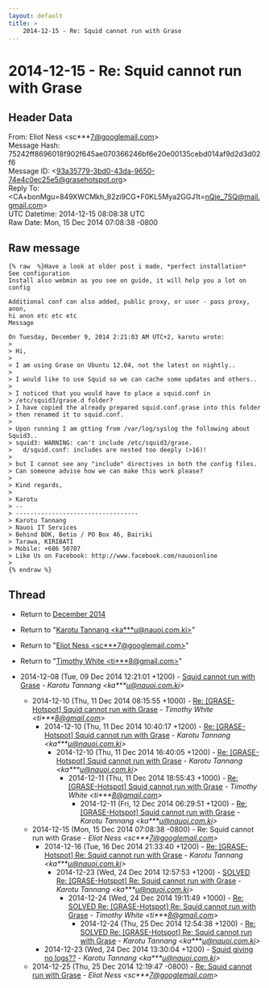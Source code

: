 ```yaml
---
layout: default
title: >
    2014-12-15 - Re: Squid cannot run with Grase
---
```


# 2014-12-15 - Re: Squid cannot run with Grase

## Header Data

From: Eliot Ness \<sc***7@googlemail.com\><br>
Message Hash: 75242ff8696018f902f645ae070366246bf6e20e00135cebd014af9d2d3d02f6<br>
Message ID: \<93a35779-3bd0-43da-9650-74e4c0ec25e5@grasehotspot.org\><br>
Reply To: \<CA+bonMgu=849XWCMkh_82zi9CG+F0KL5Mya2GGJ1t=nQje_7SQ@mail.gmail.com\><br>
UTC Datetime: 2014-12-15 08:08:38 UTC<br>
Raw Date: Mon, 15 Dec 2014 07:08:38 -0800<br>

## Raw message

```
{% raw  %}Have a look at older post i made, *perfect installation*
See configuration
Install also webmin as you see on guide, it will help you a lot on config

Additional conf can also added, public proxy, or user - pass proxy, anon, 
hi anon etc etc etc
Message 

On Tuesday, December 9, 2014 2:21:03 AM UTC+2, karotu wrote:
>
> Hi, 
>
> I am using Grase on Ubuntu 12.04, not the latest on nightly.. 
>
> I would like to use Squid so we can cache some updates and others.. 
>
> I noticed that you would have to place a squid.conf in 
> /etc/squid3/grase.d folder? 
> I have copied the already prepared squid.conf.grase into this folder 
> then renamed it to squid.conf. 
>
> Upon running I am gtting from /var/log/syslog the following about Squid3.. 
> squid3: WARNING: can't include /etc/squid3/grase. 
>   d/squid.conf: includes are nested too deeply (>16)! 
>
> but I cannot see any "include" directives in both the config files. 
> Can someone advise how we can make this work please? 
>
> Kind regards, 
>
> Karotu 
> -- 
> ---------------------------------- 
> Karotu Tannang 
> Nauoi IT Services 
> Behind BOK, Betio / PO Box 46, Bairiki 
> Tarawa, KIRIBATI 
> Mobile: +686 50707 
> Like Us on Facebook: http://www.facebook.com/nauoionline 
>
{% endraw %}
```

## Thread

+ Return to [December 2014](/archive/2014/12)

+ Return to "[Karotu Tannang <ka***u<span>@</span>nauoi.com.ki>](/authors/ka___u_at_nauoi_com_ki)"
+ Return to "[Eliot Ness <sc***7<span>@</span>googlemail.com>](/authors/sc___7_at_googlemail_com)"
+ Return to "[Timothy White <ti***8<span>@</span>gmail.com>](/authors/ti___8_at_gmail_com)"

+ 2014-12-08 (Tue, 09 Dec 2014 12:21:01 +1200) - [Squid cannot run with Grase](/archive/2014/12/c2739ade8c6e8b21a02d773191fae439a2e205610245b89bbc674c4cc8db191d) - _Karotu Tannang \<ka***u@nauoi.com.ki\>_
  + 2014-12-10 (Thu, 11 Dec 2014 08:15:55 +1000) - [Re: [GRASE-Hotspot] Squid cannot run with Grase](/archive/2014/12/29099855a750bef03c6b735eae93f53ccf3ca6eaf3a665ef89674d2d51be4abe) - _Timothy White \<ti***8@gmail.com\>_
    + 2014-12-10 (Thu, 11 Dec 2014 10:40:17 +1200) - [Re: [GRASE-Hotspot] Squid cannot run with Grase](/archive/2014/12/c56d6b0ec7b6a1b8f64e3376f4b160b78bb9cd9fc2e5d0a0ac6e4d3bcaf1d18e) - _Karotu Tannang \<ka***u@nauoi.com.ki\>_
      + 2014-12-10 (Thu, 11 Dec 2014 16:40:05 +1200) - [Re: [GRASE-Hotspot] Squid cannot run with Grase](/archive/2014/12/c91363bf713fe800d92b3f37407ee3cccde48a90df9620356fda7f69c6466d14) - _Karotu Tannang \<ka***u@nauoi.com.ki\>_
        + 2014-12-11 (Thu, 11 Dec 2014 18:55:43 +1000) - [Re: [GRASE-Hotspot] Squid cannot run with Grase](/archive/2014/12/6ae26563193f929d08d7261010ec0974e2e1880bf3cf696838d7602a036e862a) - _Timothy White \<ti***8@gmail.com\>_
          + 2014-12-11 (Fri, 12 Dec 2014 06:29:51 +1200) - [Re: [GRASE-Hotspot] Squid cannot run with Grase](/archive/2014/12/7f5ce4b191531afbf56695956eddb1c49947dd6c3c289be7d58b991b8ef8e7ac) - _Karotu Tannang \<ka***u@nauoi.com.ki\>_
  + 2014-12-15 (Mon, 15 Dec 2014 07:08:38 -0800) - Re: Squid cannot run with Grase - _Eliot Ness \<sc***7@googlemail.com\>_
    + 2014-12-16 (Tue, 16 Dec 2014 21:33:40 +1200) - [Re: [GRASE-Hotspot] Re: Squid cannot run with Grase](/archive/2014/12/5c1b8a455d4e9de0d703da8e2d2d1272980be60bd819d71725b163a4f55eb8ec) - _Karotu Tannang \<ka***u@nauoi.com.ki\>_
      + 2014-12-23 (Wed, 24 Dec 2014 12:57:53 +1200) - [SOLVED Re: [GRASE-Hotspot] Re: Squid cannot run with Grase](/archive/2014/12/06f48fd4105dc2ba09c1af060ef1f96d1e61d6f6c66508d32d3cff44ef2b5775) - _Karotu Tannang \<ka***u@nauoi.com.ki\>_
        + 2014-12-24 (Wed, 24 Dec 2014 19:11:49 +1000) - [Re: SOLVED Re: [GRASE-Hotspot] Re: Squid cannot run with Grase](/archive/2014/12/ee8a79ddf21a69c49f3330e331999330f213053de9ee25f40bf4eab9837607fa) - _Timothy White \<ti***8@gmail.com\>_
          + 2014-12-24 (Thu, 25 Dec 2014 12:54:38 +1200) - [Re: SOLVED Re: [GRASE-Hotspot] Re: Squid cannot run with Grase](/archive/2014/12/ddce2862b3a9e3dcfdfa5793336230a541cb5170e36fb8546742b240847680df) - _Karotu Tannang \<ka***u@nauoi.com.ki\>_
    + 2014-12-23 (Wed, 24 Dec 2014 13:30:04 +1200) - [Squid giving no logs??](/archive/2014/12/ce056b713254ccaa46767acd7260ef09e0f3066fbc1f8033e254b0286871c771) - _Karotu Tannang \<ka***u@nauoi.com.ki\>_
  + 2014-12-25 (Thu, 25 Dec 2014 12:19:47 -0800) - [Re: Squid cannot run with Grase](/archive/2014/12/bdc92a58b84627ea8410229bf742f26d77652549575709aabedaa15dbf9a88e7) - _Eliot Ness \<sc***7@googlemail.com\>_

